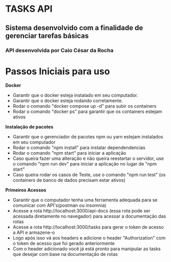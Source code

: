 # TASKS API
## Sistema desenvolvido com a finalidade de gerenciar tarefas básicas
### API desenvolvida por Caio César da Rocha


# Passos Iniciais para uso
**Docker**  
- Garantir que o docker esteja instalado em seu computador.
- Garantir que o docker esteja rodando corretamente.
- Rodar o comando "docker compose up -d" para subir os containers
- Rodar o comando "docker ps" para garantir que os containers estejam ativos

**Instalação de pacotes**
- Garantir que o gerenciador de pacotes npm ou yarn estejam instalados em seu computador
- Rodar o comando "npm install" para instalar dependendencias
- Rodar o comando "npm start" para iniciar a aplicação
- Caso queira fazer uma alteração e não queira reestartar o servidor, use o comando "npm run dev" para iniciar a aplicação no lugar de "npm start"
- Caso queira rodar os casos de Teste, use o comando "npm run test" (os containers de banco de dados precisam estar ativos)

**Primeiros Acessos**  
- Garantir que o computador tenha uma ferramenta adequada para se comunicar com API's(postman ou insomnia)
- Acesse a rota http://localhost:3000/api-docs (essa rota pode ser acessada diretamente no navegador) para acessar a documentação das rotas
- Acesse a rota http://localhost:3000/tasks para gerar o token de acesso a API e armazene-o
- Logo após isso vá aos headers e adicione o header "Authorization" com o token de acesso que foi gerado anteriormente
- Com o header adicionado você já está pronto para manipular as tasks que desejar com base na documentação de rotas